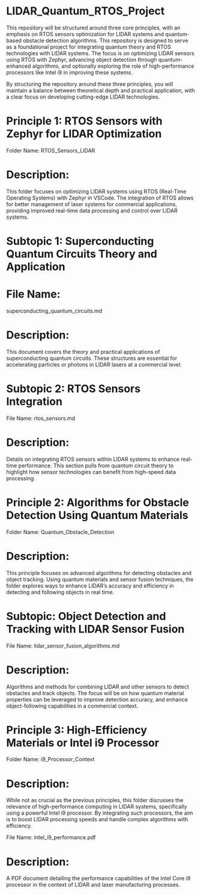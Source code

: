 # LIDAR_Quantum_RTOS_Project
This repository will be structured around three core principles, with an emphasis on RTOS sensors optimization for LIDAR systems and quantum-based obstacle detection algorithms. This repository is designed to serve as a foundational project for integrating quantum theory and RTOS technologies with LIDAR systems. The focus is on optimizing LIDAR sensors using RTOS with Zephyr, advancing object detection through quantum-enhanced algorithms, and optionally exploring the role of high-performance processors like Intel i9 in improving these systems.

By structuring the repository around these three principles, you will maintain a balance between theoretical depth and practical application, with a clear focus on developing cutting-edge LIDAR technologies.

# Principle 1: RTOS Sensors with Zephyr for LIDAR Optimization
Folder Name: RTOS_Sensors_LIDAR

# Description: 
This folder focuses on optimizing LIDAR systems using RTOS (Real-Time Operating Systems) with Zephyr in VSCode. The integration of RTOS allows for better management of laser systems for commercial applications, providing improved real-time data processing and control over LIDAR systems.

# Subtopic 1: Superconducting Quantum Circuits Theory and Application
# File Name: 
superconducting_quantum_circuits.md

# Description: 
This document covers the theory and practical applications of superconducting quantum circuits. These structures are essential for accelerating particles or photons in LIDAR lasers at a commercial level.

# Subtopic 2: RTOS Sensors Integration
File Name: rtos_sensors.md
# Description: 
Details on integrating RTOS sensors within LIDAR systems to enhance real-time performance. This section pulls from quantum circuit theory to highlight how sensor technologies can benefit from high-speed data processing.

# Principle 2: Algorithms for Obstacle Detection Using Quantum Materials
Folder Name: Quantum_Obstacle_Detection
# Description: 
This principle focuses on advanced algorithms for detecting obstacles and object tracking. Using quantum materials and sensor fusion techniques, the folder explores ways to enhance LIDAR’s accuracy and efficiency in detecting and following objects in real time.

# Subtopic: Object Detection and Tracking with LIDAR Sensor Fusion
File Name: lidar_sensor_fusion_algorithms.md
# Description: 
Algorithms and methods for combining LIDAR and other sensors to detect obstacles and track objects. The focus will be on how quantum material properties can be leveraged to improve detection accuracy, and enhance object-following capabilities in a commercial context.

# Principle 3: High-Efficiency Materials or Intel i9 Processor
Folder Name: i9_Processor_Context

# Description: 
While not as crucial as the previous principles, this folder discusses the relevance of high-performance computing in LIDAR systems, specifically using a powerful Intel i9 processor. By integrating such processors, the aim is to boost LIDAR processing speeds and handle complex algorithms with efficiency.

File Name: intel_i9_performance.pdf
# Description: 
A PDF document detailing the performance capabilities of the Intel Core i9 processor in the context of LIDAR and laser manufacturing processes.

